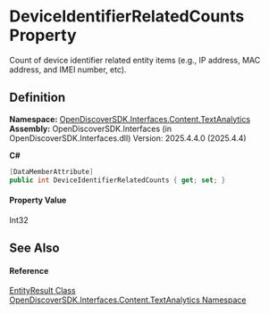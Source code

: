 # DeviceIdentifierRelatedCounts Property


Count of device identifier related entity items (e.g., IP address, MAC address, and IMEI number, etc).



## Definition
**Namespace:** <a href="12331b25-bce3-6a9b-929b-46b5cf49471c">OpenDiscoverSDK.Interfaces.Content.TextAnalytics</a>  
**Assembly:** OpenDiscoverSDK.Interfaces (in OpenDiscoverSDK.Interfaces.dll) Version: 2025.4.4.0 (2025.4.4)

**C#**
``` C#
[DataMemberAttribute]
public int DeviceIdentifierRelatedCounts { get; set; }
```



#### Property Value
Int32

## See Also


#### Reference
<a href="beb60987-3955-e49b-1779-4c0ef283d8cd">EntityResult Class</a>  
<a href="12331b25-bce3-6a9b-929b-46b5cf49471c">OpenDiscoverSDK.Interfaces.Content.TextAnalytics Namespace</a>  
